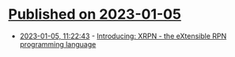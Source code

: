 # [Published on 2023-01-05](index.md)

* [2023-01-05, 11:22:43](https://lobste.rs/s/glbrv5/introducing_xrpn_extensible_rpn) - [Introducing: XRPN - the eXtensible RPN programming language](https://github.com/isene/xrpn)
